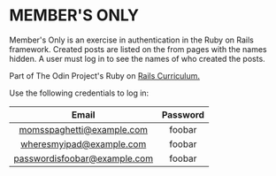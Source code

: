 # MEMBER'S ONLY

Member's Only is an exercise in authentication in the Ruby on Rails framework.  Created posts are listed on the from pages with the names hidden.  A user must log in to see the names of who created the posts.

Part of The Odin Project's Ruby on [Rails Curriculum.](http://www.theodinproject.com/courses/ruby-on-rails/lessons/authentication)

Use the following credentials to log in:

|             Email            | Password |
|:----------------------------:|:--------:|
|   momsspaghetti@example.com  |  foobar  |
|   wheresmyipad@example.com   |  foobar  |
| passwordisfoobar@example.com |  foobar  |
